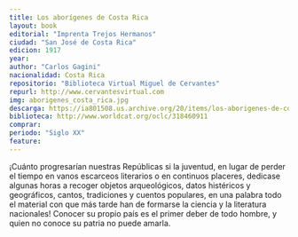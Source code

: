 ```yaml
---
title: Los aborígenes de Costa Rica
layout: book
editorial: "Imprenta Trejos Hermanos"
ciudad: "San José de Costa Rica"
edicion: 1917
year:
author: "Carlos Gagini"
nacionalidad: Costa Rica
repositorio: "Biblioteca Virtual Miguel de Cervantes"
repurl: http://www.cervantesvirtual.com
img: aborigenes_costa_rica.jpg
descarga: https://ia801508.us.archive.org/20/items/los-aborigenes-de-costa-rica-cg/Los%20abor%C3%ADgenes%20de%20Costa%20Rica%20_%20CG.pdf
biblioteca: http://www.worldcat.org/oclc/318460911
comprar: 
periodo: "Siglo XX"
feature: 
---
```

 
¡Cuánto progresarían nuestras Repúblicas si la juventud, en lugar de perder el tiempo en vanos escarceos literarios o en continuos placeres, dedicase algunas horas a recoger objetos arqueológicos, datos histéricos y geográficos, cantos, tradiciones y cuentos populares, en una palabra todo el material con que más tarde han de formarse la ciencia y la literatura nacionales! Conocer su propio país es el primer deber de todo hombre, y quien no conoce su patria no puede amarla.
